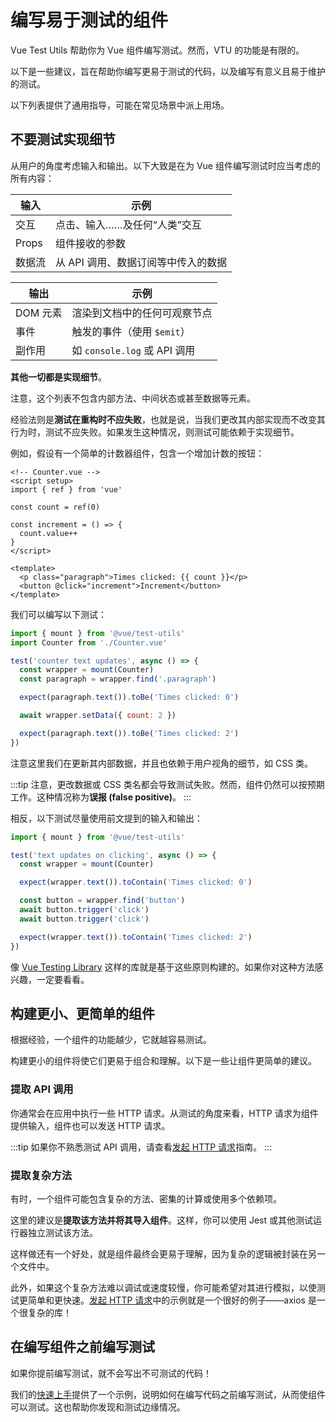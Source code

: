 # 编写易于测试的组件

Vue Test Utils 帮助你为 Vue 组件编写测试。然而，VTU 的功能是有限的。

以下是一些建议，旨在帮助你编写更易于测试的代码，以及编写有意义且易于维护的测试。

以下列表提供了通用指导，可能在常见场景中派上用场。

## 不要测试实现细节

从用户的角度考虑输入和输出。以下大致是在为 Vue 组件编写测试时应当考虑的所有内容：

| **输入** | 示例                                |
| -------- | ----------------------------------- |
| 交互     | 点击、输入……及任何“人类”交互          |
| Props    | 组件接收的参数                      |
| 数据流   | 从 API 调用、数据订阅等中传入的数据 |

| **输出** | 示例                         |
| -------- | ---------------------------- |
| DOM 元素 | 渲染到文档中的任何可观察节点 |
| 事件     | 触发的事件（使用 `$emit`）   |
| 副作用   | 如 `console.log` 或 API 调用 |

**其他一切都是实现细节**。

注意，这个列表不包含内部方法、中间状态或甚至数据等元素。

经验法则是**测试在重构时不应失败**，也就是说，当我们更改其内部实现而不改变其行为时，测试不应失败。如果发生这种情况，则测试可能依赖于实现细节。

例如，假设有一个简单的计数器组件，包含一个增加计数的按钮：

```vue
<!-- Counter.vue -->
<script setup>
import { ref } from 'vue'

const count = ref(0)

const increment = () => {
  count.value++
}
</script>

<template>
  <p class="paragraph">Times clicked: {{ count }}</p>
  <button @click="increment">Increment</button>
</template>
```

我们可以编写以下测试：

```js
import { mount } from '@vue/test-utils'
import Counter from './Counter.vue'

test('counter text updates', async () => {
  const wrapper = mount(Counter)
  const paragraph = wrapper.find('.paragraph')

  expect(paragraph.text()).toBe('Times clicked: 0')

  await wrapper.setData({ count: 2 })

  expect(paragraph.text()).toBe('Times clicked: 2')
})
```

注意这里我们在更新其内部数据，并且也依赖于用户视角的细节，如 CSS 类。

:::tip
注意，更改数据或 CSS 类名都会导致测试失败。然而，组件仍然可以按预期工作。这种情况称为**误报 (false positive)**。
:::

相反，以下测试尽量使用前文提到的输入和输出：

```js
import { mount } from '@vue/test-utils'

test('text updates on clicking', async () => {
  const wrapper = mount(Counter)

  expect(wrapper.text()).toContain('Times clicked: 0')

  const button = wrapper.find('button')
  await button.trigger('click')
  await button.trigger('click')

  expect(wrapper.text()).toContain('Times clicked: 2')
})
```

像 [Vue Testing Library](https://github.com/testing-library/vue-testing-library/) 这样的库就是基于这些原则构建的。如果你对这种方法感兴趣，一定要看看。

## 构建更小、更简单的组件

根据经验，一个组件的功能越少，它就越容易测试。

构建更小的组件将使它们更易于组合和理解。以下是一些让组件更简单的建议。

### 提取 API 调用

你通常会在应用中执行一些 HTTP 请求。从测试的角度来看，HTTP 请求为组件提供输入，组件也可以发送 HTTP 请求。

:::tip
如果你不熟悉测试 API 调用，请查看[发起 HTTP 请求](../advanced/http-requests.md)指南。
:::

### 提取复杂方法

有时，一个组件可能包含复杂的方法、密集的计算或使用多个依赖项。

这里的建议是**提取该方法并将其导入组件**。这样，你可以使用 Jest 或其他测试运行器独立测试该方法。

这样做还有一个好处，就是组件最终会更易于理解，因为复杂的逻辑被封装在另一个文件中。

此外，如果这个复杂方法难以调试或速度较慢，你可能希望对其进行模拟，以使测试更简单和更快速。[发起 HTTP 请求](../advanced/http-requests.md)中的示例就是一个很好的例子——axios 是一个很复杂的库！

## 在编写组件之前编写测试

如果你提前编写测试，就不会写出不可测试的代码！

我们的[快速上手](../essentials/a-crash-course.md)提供了一个示例，说明如何在编写代码之前编写测试，从而使组件可以测试。这也帮助你发现和测试边缘情况。
